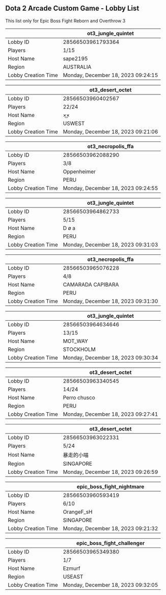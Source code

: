 ## Dota 2 Arcade Custom Game - Lobby List

This list only for Epic Boss Fight Reborn and Overthrow 3

|  | ot3_jungle_quintet |
| ------ | ------ |
| Lobby ID | 28566503961793364 |
| Players | 1/15 |
| Host Name | sape2195 |
| Region | AUSTRALIA |
| Lobby Creation Time | Monday, December 18, 2023 09:24:15 |


|  | ot3_desert_octet |
| ------ | ------ |
| Lobby ID | 28566503960402567 |
| Players | 22/24 |
| Host Name | ×͜× |
| Region | USWEST |
| Lobby Creation Time | Monday, December 18, 2023 09:21:06 |


|  | ot3_necropolis_ffa |
| ------ | ------ |
| Lobby ID | 28566503962088290 |
| Players | 3/8 |
| Host Name | Oppenheimer |
| Region | PERU |
| Lobby Creation Time | Monday, December 18, 2023 09:24:55 |


|  | ot3_jungle_quintet |
| ------ | ------ |
| Lobby ID | 28566503964862733 |
| Players | 5/15 |
| Host Name | D ø a |
| Region | PERU |
| Lobby Creation Time | Monday, December 18, 2023 09:31:03 |


|  | ot3_necropolis_ffa |
| ------ | ------ |
| Lobby ID | 28566503965076228 |
| Players | 4/8 |
| Host Name | CAMARADA CAPIBARA |
| Region | PERU |
| Lobby Creation Time | Monday, December 18, 2023 09:31:30 |


|  | ot3_jungle_quintet |
| ------ | ------ |
| Lobby ID | 28566503964634646 |
| Players | 13/15 |
| Host Name | MOT_WAY |
| Region | STOCKHOLM |
| Lobby Creation Time | Monday, December 18, 2023 09:30:34 |


|  | ot3_desert_octet |
| ------ | ------ |
| Lobby ID | 28566503963340545 |
| Players | 14/24 |
| Host Name | Perro chusco |
| Region | PERU |
| Lobby Creation Time | Monday, December 18, 2023 09:27:41 |


|  | ot3_desert_octet |
| ------ | ------ |
| Lobby ID | 28566503963022331 |
| Players | 5/24 |
| Host Name | 暴走的小喵 |
| Region | SINGAPORE |
| Lobby Creation Time | Monday, December 18, 2023 09:26:59 |


|  | epic_boss_fight_nightmare |
| ------ | ------ |
| Lobby ID | 28566503960593419 |
| Players | 6/10 |
| Host Name | OrangeF_sH |
| Region | SINGAPORE |
| Lobby Creation Time | Monday, December 18, 2023 09:21:32 |


|  | epic_boss_fight_challenger |
| ------ | ------ |
| Lobby ID | 28566503965349380 |
| Players | 1/7 |
| Host Name | Ezmurf |
| Region | USEAST |
| Lobby Creation Time | Monday, December 18, 2023 09:32:05 |


